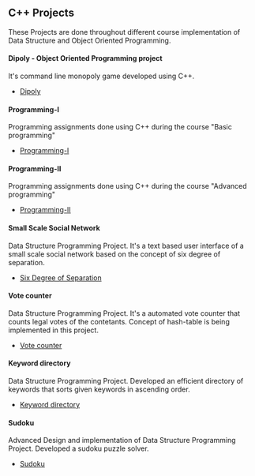 ## C++ Projects

These Projects are done throughout different course implementation of Data Structure and Object Oriented Programming.



#### Dipoly - Object Oriented Programming project
It's command line monopoly game developed using C++.  

* [Dipoly](./dipoly/)


#### Programming-I 
Programming assignments done using C++ during the course "Basic programming"

* [Programming-I](./programming_1/)


#### Programming-II 
Programming assignments done using C++ during the course "Advanced programming"

* [Programming-II](./programming_2/)

#### Small Scale Social Network 
Data Structure Programming Project. It's a text based user interface of a small scale social network based on the concept of six degree of separation.

* [Six Degree of Separation](./six_degree_of_separation/)


#### Vote counter 
Data Structure Programming Project. It's a automated vote counter that counts legal votes of the contetants. Concept of hash-table is being implemented in this project.

* [Vote counter](./vote_counter/)

#### Keyword directory 
Data Structure Programming Project. Developed an efficient directory of keywords that sorts given keywords in ascending order.

* [Keyword directory](./radix_sort/)

#### Sudoku
Advanced Design and implementation of Data Structure Programming Project. Developed a sudoku puzzle solver.

* [Sudoku](./sudoku/)
